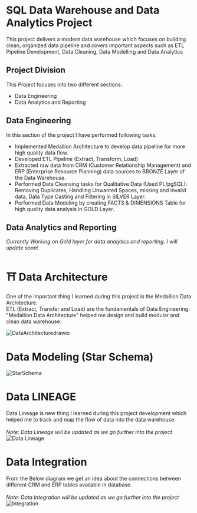#  SQL Data Warehouse and Data Analytics Project
This project delivers a modern data warehouse which focuses on building clean, organized data pipeline and covers important aspects such as ETL Pipeline Development, Data Cleaning, Data Modelling and Data Analytics
## Project Division 
This Project focuses into two different sections:
- Data Engineering
- Data Analytics and Reporting

## Data Engineering
In this section of the project I have performed following tasks:
- Implemented Medallion Architecture to develop data pipeline for more high quality data flow.
- Developed ETL Pipeline (Extract, Transform, Load)
- Extracted raw data from CRM (Customer Relationship Management) and ERP (Enterprise Resource Planning) data sources to BRONZE Layer of the Data Warehouse.
- Performed Data Cleansing tasks for Qualitative Data (Used PL/pgSQL): Removing Duplicates, Handling Unwanted Spaces, missing and invalid data, Data Type Casting and Filtering in SILVER Layer.
- Performed Data Modeling by creating FACTS & DIMENSIONS Table for high quality data analysis in GOLD Layer.

## Data Analytics and Reporting
  *_Currently Working on Gold layer for data analytics and reporting. I will update soon!_*

# ⛩️ Data Architecture

One of the important thing I learned during this project is the Medallion Data Architecture.<br>
ETL (Extract, Transfer and Load) are the fundamentals of Data Engineering. <br> 
"Medallion Data Architecture" helped me design and build modular and clean data warehouse.

![DataArchitecturedrawio](https://github.com/user-attachments/assets/8f124cd0-6690-4455-80d9-8d99634a1dc1)

# Data Modeling (Star Schema)
![StarSchema](https://github.com/user-attachments/assets/21e97013-0699-4f1e-b51f-b7cecdf9ad5e)




# Data LINEAGE
Data Lineage is new thing I learned during this project development which helped me to track and map the flow of data into the data warehouse. <br><br>
<i>*Note: Data Lineage will be updated as we go further into the project*</i>
![Data Lineage](https://github.com/user-attachments/assets/96f4e8d6-993f-4913-834d-b4887e0883cf)

# Data Integration
From the Below diagram we get an idea about the connections between different CRM and ERP tables available in database. <br><br>
<i>*Note: Data Integration will be updated as we go further into the project*</i>
![Integration](https://github.com/user-attachments/assets/31a25139-f89f-4c44-8ef1-2515c4760ac0)

